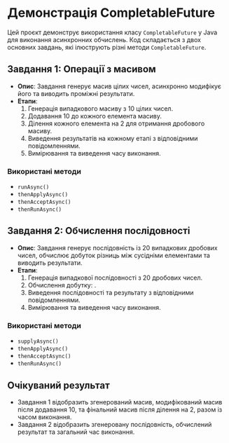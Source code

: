 # Демонстрація CompletableFuture

Цей проєкт демонструє використання класу `CompletableFuture` у Java для виконання асинхронних обчислень. Код складається з двох основних завдань, які ілюструють різні методи `CompletableFuture`.

## Завдання 1: Операції з масивом

- **Опис**: Завдання генерує масив цілих чисел, асинхронно модифікує його та виводить проміжні результати.
- **Етапи**:
  1. Генерація випадкового масиву з 10 цілих чисел.
  2. Додавання 10 до кожного елемента масиву.
  3. Ділення кожного елемента на 2 для отримання дробового масиву.
  4. Виведення результатів на кожному етапі з відповідними повідомленнями.
  5. Вимірювання та виведення часу виконання.

### Використані методи

- `runAsync()`
- `thenApplyAsync()`
- `thenAcceptAsync()`
- `thenRunAsync()`

## Завдання 2: Обчислення послідовності

- **Опис**: Завдання генерує послідовність із 20 випадкових дробових чисел, обчислює добуток різниць між сусідніми елементами та виводить результати.
- **Етапи**:
  1. Генерація випадкової послідовності з 20 дробових чисел.
  2. Обчислення добутку: .
  3. Виведення послідовності та результату з відповідними повідомленнями.
  4. Вимірювання та виведення часу виконання.

### Використані методи

- `supplyAsync()`
- `thenApplyAsync()`
- `thenAcceptAsync()`
- `thenRunAsync()`

## Очікуваний результат

- Завдання 1 відобразить згенерований масив, модифікований масив після додавання 10, та фінальний масив після ділення на 2, разом із часом виконання.
- Завдання 2 відобразить згенеровану послідовність, обчислений результат та загальний час виконання.




